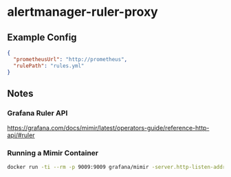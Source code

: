 # alertmanager-ruler-proxy

## Example Config

```json
{
  "prometheusUrl": "http://prometheus",
  "rulePath": "rules.yml"
}
```

## Notes

### Grafana Ruler API

https://grafana.com/docs/mimir/latest/operators-guide/reference-http-api/#ruler

### Running a Mimir Container

```sh
docker run -ti --rm -p 9009:9009 grafana/mimir -server.http-listen-address=0.0.0.0 -server.http-listen-port=9009 -auth.multitenancy-enabled=false
```
